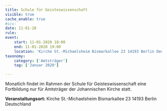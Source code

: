 ```yaml
---
title: Schule für Geisteswissenschaft
visible: true
cache_enable: true
#ics: 
date: 11-01-20
rule: 
event:
	start: 11-01-2020 18:00
	end: 11-01-2020 19:00
	location: 'Kirche St.-Michaelsheim Bismarkallee 23 14193 Berlin Deutschland'
taxonomy:
	category: ['Amtsträger']
	tag: ['Januar 2020']

---
```

Monatlich findet im Rahmen der Schule für Geisteswissenschaft eine Fortbildung nur für Amtsträger der Johannischen Kirche statt.



**Veranstaltungsort:** Kirche St.-Michaelsheim
Bismarkallee 23
14193 Berlin
Deutschland

